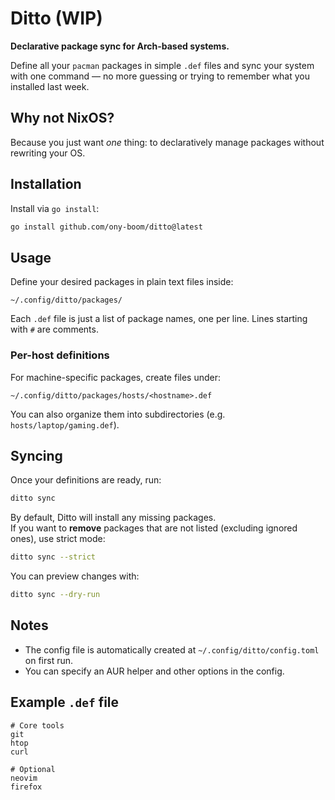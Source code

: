 # Ditto (WIP)

**Declarative package sync for Arch-based systems.**

Define all your `pacman` packages in simple `.def` files and sync your system with one command — no more guessing or trying to remember what you installed last week.

## Why not NixOS?

Because you just want *one* thing: to declaratively manage packages without rewriting your OS.

## Installation

Install via `go install`:

```sh
go install github.com/ony-boom/ditto@latest
```

## Usage

Define your desired packages in plain text files inside:

```
~/.config/ditto/packages/
```

Each `.def` file is just a list of package names, one per line. Lines starting with `#` are comments.

### Per-host definitions

For machine-specific packages, create files under:

```
~/.config/ditto/packages/hosts/<hostname>.def
```

You can also organize them into subdirectories (e.g. `hosts/laptop/gaming.def`).


## Syncing

Once your definitions are ready, run:

```sh
ditto sync
```

By default, Ditto will install any missing packages.  
If you want to **remove** packages that are not listed (excluding ignored ones), use strict mode:

```sh
ditto sync --strict
```

You can preview changes with:

```sh
ditto sync --dry-run
```


## Notes

- The config file is automatically created at `~/.config/ditto/config.toml` on first run.
- You can specify an AUR helper and other options in the config.


## Example `.def` file

```text
# Core tools
git
htop
curl

# Optional
neovim
firefox
```
